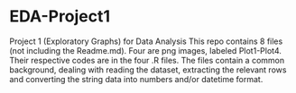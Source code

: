 # EDA-Project1
Project 1 (Exploratory Graphs) for Data Analysis
This repo contains 8 files (not including the Readme.md). Four are png images, labeled Plot1-Plot4. Their respective codes are in the four .R files. The files contain a common background, dealing with reading the dataset, extracting the relevant rows and converting the string data into numbers and/or datetime format. 
